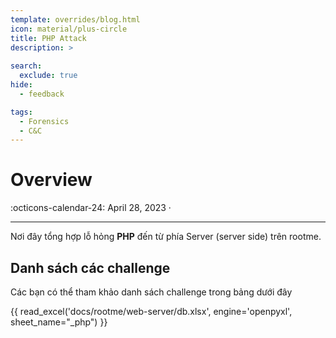 ```yaml
---
template: overrides/blog.html
icon: material/plus-circle
title: PHP Attack
description: >
  
search:
  exclude: true
hide:
  - feedback

tags:
  - Forensics 
  - C&C
---
```


# __Overview__

<span>
:octicons-calendar-24: April 28, 2023 ·
</span>

---

Nơi đây tổng hợp lỗ hỏng __PHP__ đến từ phía Server (server side) trên rootme.

## __Danh sách các challenge__

Các bạn có thể tham khảo danh sách challenge trong bảng dưới đây 

{{ read_excel('docs/rootme/web-server/db.xlsx', engine='openpyxl', sheet_name="_php") }}
